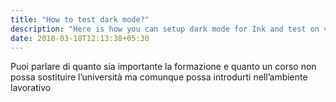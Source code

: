 ```yaml
---
title: "How to test dark mode?"
description: "Here is how you can setup dark mode for Ink and test on various OS like iOS, Android, macOS and Windows 10."
date: 2018-03-18T12:13:38+05:30
---
```


Puoi parlare di quanto sia importante la formazione e quanto un corso non possa sostituire l’università ma comunque possa introdurti nell’ambiente lavorativo

